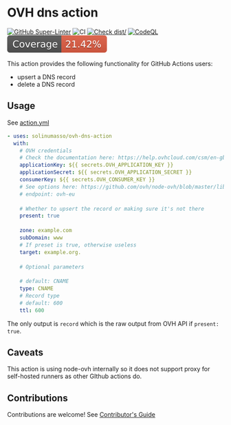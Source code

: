 # OVH dns action

[![GitHub Super-Linter](https://github.com/solinumasso/dns-ovh-action/actions/workflows/linter.yml/badge.svg)](https://github.com/super-linter/super-linter)
![CI](https://github.com/solinumasso/dns-ovh-action/actions/workflows/ci.yml/badge.svg)
[![Check dist/](https://github.com/solinumasso/dns-ovh-action/actions/workflows/check-dist.yml/badge.svg)](https://github.com/solinumasso/dns-ovh-action/actions/workflows/check-dist.yml)
[![CodeQL](https://github.com/solinumasso/dns-ovh-action/actions/workflows/codeql-analysis.yml/badge.svg)](https://github.com/solinumasso/dns-ovh-action/actions/workflows/codeql-analysis.yml)
[![Coverage](./badges/coverage.svg)](./badges/coverage.svg)

This action provides the following functionality for GitHub Actions users:

- upsert a DNS record
- delete a DNS record

## Usage

See [action.yml](action.yml)

```yaml
- uses: solinumasso/ovh-dns-action
  with:
    # OVH credentials
    # Check the documentation here: https://help.ovhcloud.com/csm/en-gb-api-getting-started-ovhcloud-api?id=kb_article_view&sysparm_article=KB0042784
    applicationKey: ${{ secrets.OVH_APPLICATION_KEY }}
    applicationSecret: ${{ secrets.OVH_APPLICATION_SECRET }}
    consumerKey: ${{ secrets.OVH_CONSUMER_KEY }}
    # See options here: https://github.com/ovh/node-ovh/blob/master/lib/endpoints.js
    # endpoint: ovh-eu

    # Whether to upsert the record or making sure it's not there
    present: true

    zone: example.com
    subDomain: www
    # If preset is true, otherwise useless
    target: example.org.

    # Optional parameters

    # default: CNAME
    type: CNAME
    # Record type
    # default: 600
    ttl: 600
```

The only output is `record` which is the raw output from OVH API if
`present: true`.

## Caveats

This action is using node-ovh internally so it does not support proxy for
self-hosted runners as other GIthub actions do.

## Contributions

Contributions are welcome! See [Contributor's Guide](contributors.md)
